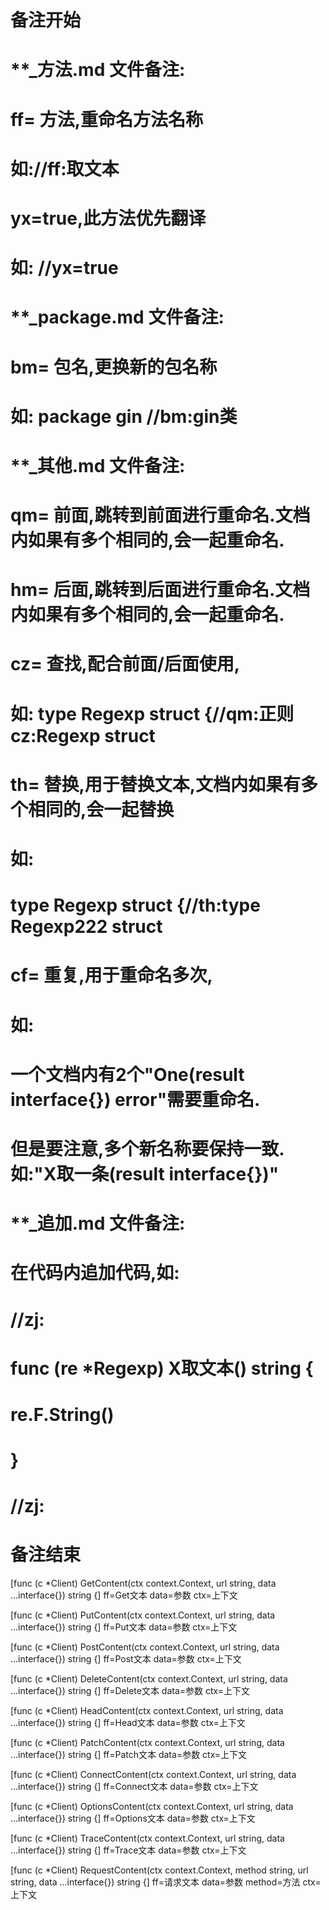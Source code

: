 # 备注开始
# **_方法.md 文件备注:
# ff= 方法,重命名方法名称
# 如://ff:取文本
#
# yx=true,此方法优先翻译
# 如: //yx=true


# **_package.md 文件备注:
# bm= 包名,更换新的包名称 
# 如: package gin //bm:gin类


# **_其他.md 文件备注:
# qm= 前面,跳转到前面进行重命名.文档内如果有多个相同的,会一起重命名.
# hm= 后面,跳转到后面进行重命名.文档内如果有多个相同的,会一起重命名.
# cz= 查找,配合前面/后面使用,
# 如: type Regexp struct {//qm:正则 cz:Regexp struct
#
# th= 替换,用于替换文本,文档内如果有多个相同的,会一起替换
# 如:
# type Regexp struct {//th:type Regexp222 struct
#
# cf= 重复,用于重命名多次,
# 如: 
# 一个文档内有2个"One(result interface{}) error"需要重命名.
# 但是要注意,多个新名称要保持一致. 如:"X取一条(result interface{})"


# **_追加.md 文件备注:
# 在代码内追加代码,如:
# //zj:
# func (re *Regexp) X取文本() string { 
#    re.F.String()
# }
# //zj:
# 备注结束

[func (c *Client) GetContent(ctx context.Context, url string, data ...interface{}) string {]
ff=Get文本
data=参数
ctx=上下文

[func (c *Client) PutContent(ctx context.Context, url string, data ...interface{}) string {]
ff=Put文本
data=参数
ctx=上下文

[func (c *Client) PostContent(ctx context.Context, url string, data ...interface{}) string {]
ff=Post文本
data=参数
ctx=上下文

[func (c *Client) DeleteContent(ctx context.Context, url string, data ...interface{}) string {]
ff=Delete文本
data=参数
ctx=上下文

[func (c *Client) HeadContent(ctx context.Context, url string, data ...interface{}) string {]
ff=Head文本
data=参数
ctx=上下文

[func (c *Client) PatchContent(ctx context.Context, url string, data ...interface{}) string {]
ff=Patch文本
data=参数
ctx=上下文

[func (c *Client) ConnectContent(ctx context.Context, url string, data ...interface{}) string {]
ff=Connect文本
data=参数
ctx=上下文

[func (c *Client) OptionsContent(ctx context.Context, url string, data ...interface{}) string {]
ff=Options文本
data=参数
ctx=上下文

[func (c *Client) TraceContent(ctx context.Context, url string, data ...interface{}) string {]
ff=Trace文本
data=参数
ctx=上下文

[func (c *Client) RequestContent(ctx context.Context, method string, url string, data ...interface{}) string {]
ff=请求文本
data=参数
method=方法
ctx=上下文
